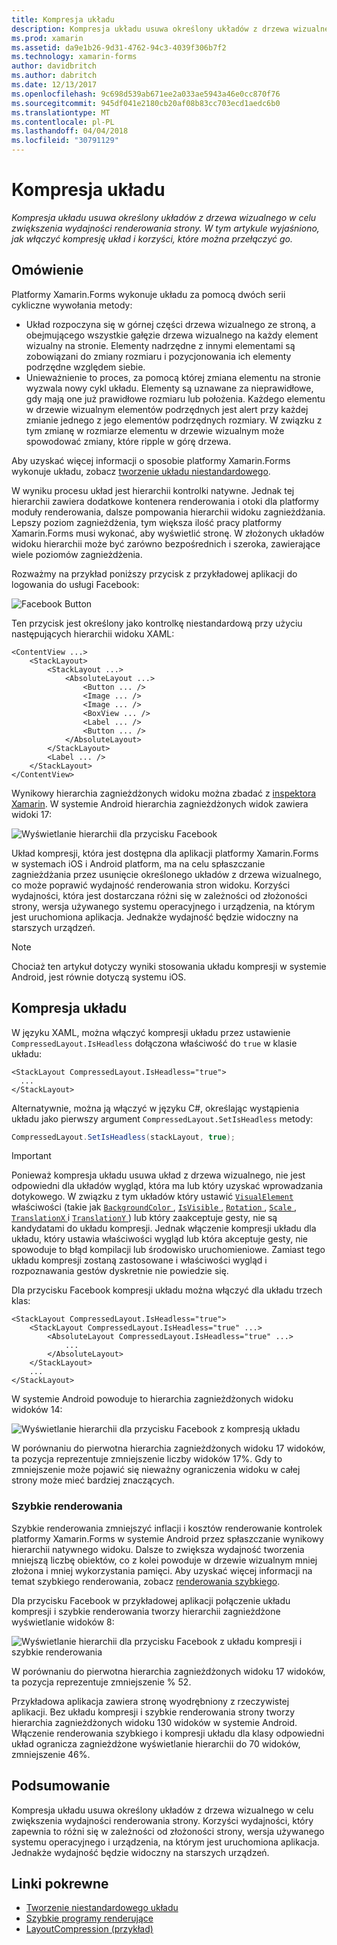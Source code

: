 ```yaml
---
title: Kompresja układu
description: Kompresja układu usuwa określony układów z drzewa wizualnego w celu zwiększenia wydajności renderowania strony. W tym artykule wyjaśniono, jak włączyć kompresję układ i korzyści, które można przełączyć go.
ms.prod: xamarin
ms.assetid: da9e1b26-9d31-4762-94c3-4039f306b7f2
ms.technology: xamarin-forms
author: davidbritch
ms.author: dabritch
ms.date: 12/13/2017
ms.openlocfilehash: 9c698d539ab671ee2a033ae5943a46e0cc870f76
ms.sourcegitcommit: 945df041e2180cb20af08b83cc703ecd1aedc6b0
ms.translationtype: MT
ms.contentlocale: pl-PL
ms.lasthandoff: 04/04/2018
ms.locfileid: "30791129"
---
```

# <a name="layout-compression"></a>Kompresja układu

_Kompresja układu usuwa określony układów z drzewa wizualnego w celu zwiększenia wydajności renderowania strony. W tym artykule wyjaśniono, jak włączyć kompresję układ i korzyści, które można przełączyć go._

## <a name="overview"></a>Omówienie

Platformy Xamarin.Forms wykonuje układu za pomocą dwóch serii cykliczne wywołania metody:

- Układ rozpoczyna się w górnej części drzewa wizualnego ze stroną, a obejmującego wszystkie gałęzie drzewa wizualnego na każdy element wizualny na stronie. Elementy nadrzędne z innymi elementami są zobowiązani do zmiany rozmiaru i pozycjonowania ich elementy podrzędne względem siebie.
- Unieważnienie to proces, za pomocą której zmiana elementu na stronie wyzwala nowy cykl układu. Elementy są uznawane za nieprawidłowe, gdy mają one już prawidłowe rozmiaru lub położenia. Każdego elementu w drzewie wizualnym elementów podrzędnych jest alert przy każdej zmianie jednego z jego elementów podrzędnych rozmiary. W związku z tym zmianę w rozmiarze elementu w drzewie wizualnym może spowodować zmiany, które ripple w górę drzewa.

Aby uzyskać więcej informacji o sposobie platformy Xamarin.Forms wykonuje układu, zobacz [tworzenie układu niestandardowego](~/xamarin-forms/user-interface/layouts/custom.md).

W wyniku procesu układ jest hierarchii kontrolki natywne. Jednak tej hierarchii zawiera dodatkowe kontenera renderowania i otoki dla platformy moduły renderowania, dalsze pompowania hierarchii widoku zagnieżdżania. Lepszy poziom zagnieżdżenia, tym większa ilość pracy platformy Xamarin.Forms musi wykonać, aby wyświetlić stronę. W złożonych układów widoku hierarchii może być zarówno bezpośrednich i szeroka, zawierające wiele poziomów zagnieżdżenia.

Rozważmy na przykład poniższy przycisk z przykładowej aplikacji do logowania do usługi Facebook:

![](layout-compression-images/facebook-button.png "Facebook Button")

Ten przycisk jest określony jako kontrolkę niestandardową przy użyciu następujących hierarchii widoku XAML:

```xaml
<ContentView ...>
    <StackLayout>
        <StackLayout ...>
            <AbsoluteLayout ...>
                <Button ... />    
                <Image ... />
                <Image ... />
                <BoxView ... />
                <Label ... />
                <Button ... />
            </AbsoluteLayout>
        </StackLayout>
        <Label ... />
    </StackLayout>    
</ContentView>
```

Wynikowy hierarchia zagnieżdżonych widoku można zbadać z [inspektora Xamarin](~/tools/inspector/index.md). W systemie Android hierarchia zagnieżdżonych widok zawiera widoki 17:

![](layout-compression-images/no-compression.png "Wyświetlanie hierarchii dla przycisku Facebook")

Układ kompresji, która jest dostępna dla aplikacji platformy Xamarin.Forms w systemach iOS i Android platform, ma na celu spłaszczanie zagnieżdżania przez usunięcie określonego układów z drzewa wizualnego, co może poprawić wydajność renderowania stron widoku. Korzyści wydajności, która jest dostarczana różni się w zależności od złożoności strony, wersja używanego systemu operacyjnego i urządzenia, na którym jest uruchomiona aplikacja. Jednakże wydajność będzie widoczny na starszych urządzeń.

> [!NOTE]
> Chociaż ten artykuł dotyczy wyniki stosowania układu kompresji w systemie Android, jest równie dotyczą systemu iOS.

## <a name="layout-compression"></a>Kompresja układu

W języku XAML, można włączyć kompresji układu przez ustawienie `CompressedLayout.IsHeadless` dołączona właściwość do `true` w klasie układu:

```xaml
<StackLayout CompressedLayout.IsHeadless="true">
  ...
</StackLayout>   
```

Alternatywnie, można ją włączyć w języku C#, określając wystąpienia układu jako pierwszy argument `CompressedLayout.SetIsHeadless` metody:

```csharp
CompressedLayout.SetIsHeadless(stackLayout, true);
```

> [!IMPORTANT]
> Ponieważ kompresja układu usuwa układ z drzewa wizualnego, nie jest odpowiedni dla układów wygląd, która ma lub który uzyskać wprowadzania dotykowego. W związku z tym układów który ustawić [ `VisualElement` ](https://developer.xamarin.com/api/type/Xamarin.Forms.VisualElement/) właściwości (takie jak [ `BackgroundColor` ](https://developer.xamarin.com/api/property/Xamarin.Forms.VisualElement.BackgroundColor/), [ `IsVisible` ](https://developer.xamarin.com/api/property/Xamarin.Forms.VisualElement.IsVisible/), [ `Rotation` ](https://developer.xamarin.com/api/property/Xamarin.Forms.VisualElement.Rotation/), [ `Scale` ](https://developer.xamarin.com/api/property/Xamarin.Forms.VisualElement.Scale/), [ `TranslationX` ](https://developer.xamarin.com/api/property/Xamarin.Forms.VisualElement.TranslationX/) i [ `TranslationY` ](https://developer.xamarin.com/api/property/Xamarin.Forms.VisualElement.TranslationY/)) lub który zaakceptuje gesty, nie są kandydatami do układu kompresji. Jednak włączenie kompresji układu dla układu, który ustawia właściwości wygląd lub która akceptuje gesty, nie spowoduje to błąd kompilacji lub środowisko uruchomieniowe. Zamiast tego układu kompresji zostaną zastosowane i właściwości wygląd i rozpoznawania gestów dyskretnie nie powiedzie się.

Dla przycisku Facebook kompresji układu można włączyć dla układu trzech klas:

```xaml
<StackLayout CompressedLayout.IsHeadless="true">
    <StackLayout CompressedLayout.IsHeadless="true" ...>
        <AbsoluteLayout CompressedLayout.IsHeadless="true" ...>
            ...
        </AbsoluteLayout>
    </StackLayout>
    ...
</StackLayout>  
```

W systemie Android powoduje to hierarchia zagnieżdżonych widoku widoków 14:

![](layout-compression-images/layout-compression.png "Wyświetlanie hierarchii dla przycisku Facebook z kompresją układu")

W porównaniu do pierwotna hierarchia zagnieżdżonych widoku 17 widoków, ta pozycja reprezentuje zmniejszenie liczby widoków 17%. Gdy to zmniejszenie może pojawić się nieważny ograniczenia widoku w całej strony może mieć bardziej znaczących.

### <a name="fast-renderers"></a>Szybkie renderowania

Szybkie renderowania zmniejszyć inflacji i kosztów renderowanie kontrolek platformy Xamarin.Forms w systemie Android przez spłaszczanie wynikowy hierarchii natywnego widoku. Dalsze to zwiększa wydajność tworzenia mniejszą liczbę obiektów, co z kolei powoduje w drzewie wizualnym mniej złożona i mniej wykorzystania pamięci. Aby uzyskać więcej informacji na temat szybkiego renderowania, zobacz [renderowania szybkiego](~/xamarin-forms/internals/fast-renderers.md).

Dla przycisku Facebook w przykładowej aplikacji połączenie układu kompresji i szybkie renderowania tworzy hierarchii zagnieżdżone wyświetlanie widoków 8:

![](layout-compression-images/layout-compression-with-fast-renderers.png "Wyświetlanie hierarchii dla przycisku Facebook z układu kompresji i szybkie renderowania")

W porównaniu do pierwotna hierarchia zagnieżdżonych widoku 17 widoków, ta pozycja reprezentuje zmniejszenie % 52.

Przykładowa aplikacja zawiera stronę wyodrębniony z rzeczywistej aplikacji. Bez układu kompresji i szybkie renderowania strony tworzy hierarchia zagnieżdżonych widoku 130 widoków w systemie Android. Włączenie renderowania szybkiego i kompresji układu dla klasy odpowiedni układ ogranicza zagnieżdżone wyświetlanie hierarchii do 70 widoków, zmniejszenie 46%.

## <a name="summary"></a>Podsumowanie

Kompresja układu usuwa określony układów z drzewa wizualnego w celu zwiększenia wydajności renderowania strony. Korzyści wydajności, który zapewnia to różni się w zależności od złożoności strony, wersja używanego systemu operacyjnego i urządzenia, na którym jest uruchomiona aplikacja. Jednakże wydajność będzie widoczny na starszych urządzeń.


## <a name="related-links"></a>Linki pokrewne

- [Tworzenie niestandardowego układu](~/xamarin-forms/user-interface/layouts/custom.md)
- [Szybkie programy renderujące](~/xamarin-forms/internals/fast-renderers.md)
- [LayoutCompression (przykład)](https://developer.xamarin.com/samples/xamarin-forms/userinterface/layoutcompression/)
